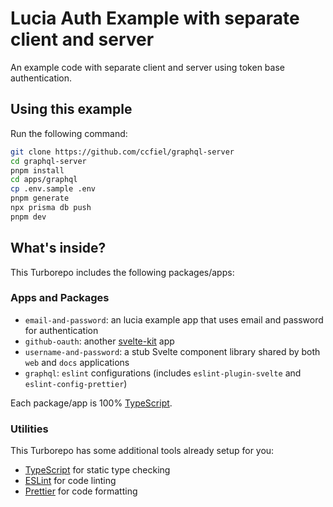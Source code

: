# Lucia Auth Example with separate client and server

An example code with separate client and server using token base authentication.

## Using this example

Run the following command:

```sh
git clone https://github.com/ccfiel/graphql-server
cd graphql-server
pnpm install
cd apps/graphql
cp .env.sample .env
pnpm generate
npx prisma db push
pnpm dev
```

## What's inside?

This Turborepo includes the following packages/apps:

### Apps and Packages

- `email-and-password`: an lucia example app that uses email and password for authentication
- `github-oauth`: another [svelte-kit](https://kit.svelte.dev/) app
- `username-and-password`: a stub Svelte component library shared by both `web` and `docs` applications
- `graphql`: `eslint` configurations (includes `eslint-plugin-svelte` and `eslint-config-prettier`)

Each package/app is 100% [TypeScript](https://www.typescriptlang.org/).

### Utilities

This Turborepo has some additional tools already setup for you:

- [TypeScript](https://www.typescriptlang.org/) for static type checking
- [ESLint](https://eslint.org/) for code linting
- [Prettier](https://prettier.io) for code formatting

